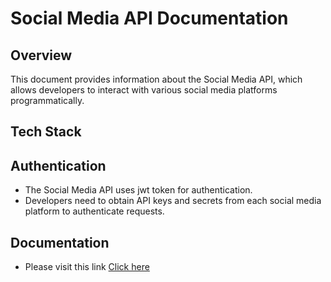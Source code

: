 # Social Media API Documentation

## Overview
This document provides information about the Social Media API, which allows developers to interact with various social media platforms programmatically.

## Tech Stack


## Authentication
- The Social Media API uses jwt token for authentication.
- Developers need to obtain API keys and secrets from each social media platform to authenticate requests.

## Documentation
- Please visit this link <a href="https://social-media-api-1caq.onrender.com/api-docs">Click here </a>

